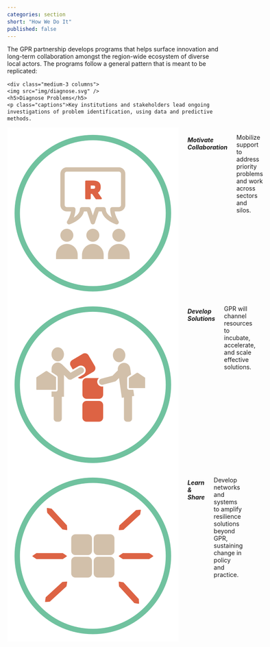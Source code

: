 ```yaml
---
categories: section
short: "How We Do It"
published: false
---
```


The GPR partnership develops programs that helps surface innovation and  long-term collaboration amongst the region-wide ecosystem of diverse  local actors. The programs follow a general pattern that is meant to be  replicated:

<div class="row">
	
	<div class="medium-3 columns">
  	<img src="img/diagnose.svg" />
	<h5>Diagnose Problems</h5>
	<p class="captions">Key institutions and stakeholders lead ongoing investigations of problem identification, using data and predictive methods.
</p>
	</div>
  
  <div class="medium-3 columns">
    <img src="img/collaboration.svg" />
	<h5>Motivate Collaboration</h5>
	<p class="captions">Mobilize support to address priority problems and work across sectors and silos.</p>
	</div>
  
  <div class="medium-3 columns">
    <img src="img/solutions.svg" />
	<h5>Develop Solutions</h5>
	<p class="captions">GPR will channel resources to incubate, accelerate, and scale effective solutions.</p>
	</div>
 
  <div class="medium-3 columns">
  <img src="img/share.svg" />
	<h5>Learn &amp; Share</h5>
	<p class="captions">Develop networks and systems to amplify resilience solutions beyond GPR, sustaining change in policy and practice.</p>
	</div>

</div>



